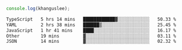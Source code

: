 ```js
console.log(khanguslee);
```

<!--START_SECTION:waka-->

```txt
TypeScript   5 hrs 14 mins   ████████████▓░░░░░░░░░░░░   50.33 %
YAML         2 hrs 38 mins   ██████▒░░░░░░░░░░░░░░░░░░   25.45 %
JavaScript   1 hr 41 mins    ████░░░░░░░░░░░░░░░░░░░░░   16.17 %
Other        19 mins         ▓░░░░░░░░░░░░░░░░░░░░░░░░   03.11 %
JSON         14 mins         ▓░░░░░░░░░░░░░░░░░░░░░░░░   02.32 %
```

<!--END_SECTION:waka-->

<!--
**khanguslee/khanguslee** is a ✨ _special_ ✨ repository because its `README.md` (this file) appears on your GitHub profile.

Here are some ideas to get you started:

- 🔭 I’m currently working on ...
- 🌱 I’m currently learning ...
- 👯 I’m looking to collaborate on ...
- 🤔 I’m looking for help with ...
- 💬 Ask me about ...
- 📫 How to reach me: ...
- 😄 Pronouns: ...
- ⚡ Fun fact: ...
-->
